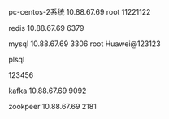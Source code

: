 pc-centos-2系统
10.88.67.69
root
11221122

redis
10.88.67.69 6379

mysql 
10.88.67.69 3306
root
Huawei@123123

plsql

123456

kafka
10.88.67.69 9092

zookpeer
10.88.67.69  2181